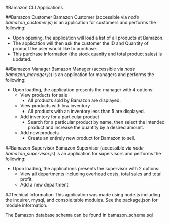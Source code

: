 #Bamazon CLI Applications

##Bamazon Customer
Bamazon Customer (accessible via *node bamazon_customer.js*) is an application for customers and performs the following:

* Upon opening, the application will load a list of all products at Bamazon.
* The application will then ask the customer the ID and Quantity of product the user would like to purchase.
* This purchase information (the stock quanity and total product sales) is updated.

##Bamazon Manager
Bamazon Manager (accessible via *node bamazon_manager.js*) is an application for managers and performs the following:

* Upon loading, the application presents the manager with 4 options:
	* View products for sale
		* All products sold by Bamazon are displayed.
	* View products with low inventory
		* All products with an inventory less than 5 are displayed.
	* Add inventory for a particular product
		* Search for a particular product by name, then select the intended product and increase the quantity by a desired amount.
	* Add new products
		* Create an entirely new product for Bamazon to sell.

##Bamazon Supervisor
Bamazon Supervisor (accessible via *node bamazon_supervisor.js*) is an application for supervisors and performs the following:

* Upon loading, the applications presents the supervisor with 2 options:
	* View all departments including overhead costs, total sales and total profit.
	* Add a new department

##Techical Information
This application was made using node.js including the inquirer, mysql, and console.table modules.  See the package.json for module information.

The Bamazon database schema can be found in bamazon_schema.sql 